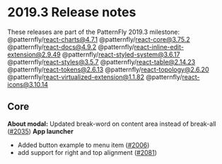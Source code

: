 # 2019.3 Release notes

These releases are part of the PatternFly 2019.3 milestone:
@patternfly/react-charts@4.7.1
@patternfly/react-core@3.75.2
@patternfly/react-docs@4.9.2
@patternfly/react-inline-edit-extension@2.9.49
@patternfly/react-styled-system@3.6.17
@patternfly/react-styles@3.5.7
@patternfly/react-table@2.14.23
@patternfly/react-tokens@2.6.13
@patternfly/react-topology@2.6.20
@patternfly/react-virtualized-extension@1.1.82
@patternfly/react-icons@3.10.14


## Core

**About modal:** Updated break-word on content area instead of break-all ([#2035](https://github.com/patternfly/patternfly-next/pull/2035))
**App launcher**
- Added button example to menu item ([#2006](https://github.com/patternfly/patternfly-next/pull/2006)) 
-   add support for right and top alignment ([#2081](https://github.com/patternfly/patternfly-next/pull/2081))

<!--stackedit_data:
eyJoaXN0b3J5IjpbMTY3NjMzNDA4Nyw4Njg5MDYwMl19
-->